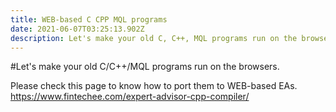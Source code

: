```yaml
---
title: WEB-based C CPP MQL programs
date: 2021-06-07T03:25:13.902Z
description: Let's make your old C, C++, MQL programs run on the browsers.
---
```

\#Let's make your old C/C++/MQL programs run on the browsers.

Please check this page to know how to port them to WEB-based EAs.
https://www.fintechee.com/expert-advisor-cpp-compiler/